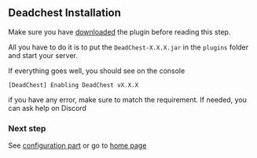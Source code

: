 ## Deadchest Installation

Make sure you have [downloaded](https://apavarino.github.io/Deadchest/download) the plugin before reading this step.

All you have to do it is to put the `DeadChest-X.X.X.jar` in the `plugins` folder and start your server.

If everything goes well, you should see on the console

```
[DeadChest] Enabling DeadChest vX.X.X
```

if you have any error, make sure to match the requirement. If needed, you can ask help on Discord

### Next step
See [configuration part](https://apavarino.github.io/Deadchest/configuration) or go to [home page](https://apavarino.github.io/Deadchest)

